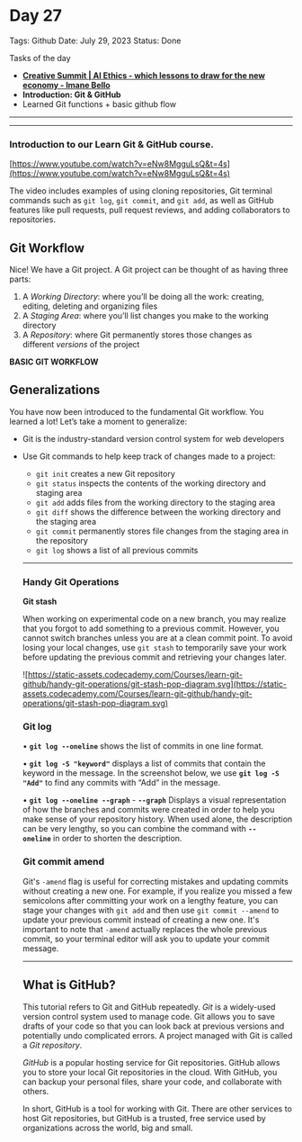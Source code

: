 # Day 27

Tags: Github
Date: July 29, 2023
Status: Done

Tasks of the day

- ****[Creative Summit | AI Ethics - which lessons to draw for the new economy - Imane Bello](https://www.youtube.com/watch?v=Uhp2ASUuXQM&list=PLXzKMXK2aHh4ReviSGoUdlMYSsc1iRfAm&index=35)****
- ****Introduction: Git & GitHub****
- Learned Git functions + basic github flow
********

---

### **Introduction to our Learn Git & GitHub course.**

[https://www.youtube.com/watch?v=eNw8MgguLsQ&t=4s](https://www.youtube.com/watch?v=eNw8MgguLsQ&t=4s)

The video includes examples of using cloning repositories, Git terminal commands such as `git log`, `git commit`, and `git add`, as well as GitHub features like pull requests, pull request reviews, and adding collaborators to repositories.

## **Git Workflow**

Nice! We have a Git project. A Git project can be thought of as having three parts:

1. A *Working Directory*: where you’ll be doing all the work: creating, editing, deleting and organizing files
2. A *Staging Area*: where you’ll list changes you make to the working directory
3. A *Repository*: where Git permanently stores those changes as different *versions* of the project

**BASIC GIT WORKFLOW**

## **Generalizations**

You have now been introduced to the fundamental Git workflow. You learned a lot! Let’s take a moment to generalize:

- Git is the industry-standard version control system for web developers
- Use Git commands to help keep track of changes made to a project:
    - `git init` creates a new Git repository
    - `git status` inspects the contents of the working directory and staging area
    - `git add` adds files from the working directory to the staging area
    - `git diff` shows the difference between the working directory and the staging area
    - `git commit` permanently stores file changes from the staging area in the repository
    - `git log` shows a list of all previous commits
    
    ---
    
    ### ****Handy Git Operations****
    
    ****Git stash****
    
    When working on experimental code on a new branch, you may realize that you forgot to add something to a previous commit. However, you cannot switch branches unless you are at a clean commit point. To avoid losing your local changes, use `git stash` to temporarily save your work before updating the previous commit and retrieving your changes later.
    
    ![https://static-assets.codecademy.com/Courses/learn-git-github/handy-git-operations/git-stash-pop-diagram.svg](https://static-assets.codecademy.com/Courses/learn-git-github/handy-git-operations/git-stash-pop-diagram.svg)
    
    ### ****Git log****
    
    • **`git log --oneline`** shows the list of commits in one line format.
    
    • **`git log -S "keyword"`** displays a list of commits that contain the keyword in the message. In the screenshot below, we use **`git log -S "Add"`** to find any commits with “Add” in the message.
    
    • **`git log --oneline --graph`** - **`--graph`** Displays a visual representation of how the branches and commits were created in order to help you make sense of your repository history. When used alone, the description can be very lengthy, so you can combine the command with **`--oneline`** in order to shorten the description.
    
    ### Git commit amend
    
    Git's `-amend` flag is useful for correcting mistakes and updating commits without creating a new one. For example, if you realize you missed a few semicolons after committing your work on a lengthy feature, you can stage your changes with `git add` and then use `git commit --amend` to update your previous commit instead of creating a new one. It's important to note that `-amend` actually replaces the whole previous commit, so your terminal editor will ask you to update your commit message.
    
    ---
    
    ## ****What is GitHub?****
    
    This tutorial refers to Git and GitHub repeatedly. *Git* is a widely-used version control system used to manage code. Git allows you to save drafts of your code so that you can look back at previous versions and potentially undo complicated errors. A project managed with Git is called a *Git repository*.
    
    *GitHub* is a popular hosting service for Git repositories. GitHub allows you to store your local Git repositories in the cloud. With GitHub, you can backup your personal files, share your code, and collaborate with others.
    
    In short, GitHub is a tool for working with Git. There are other services to host Git repositories, but GitHub is a trusted, free service used by organizations across the world, big and small.